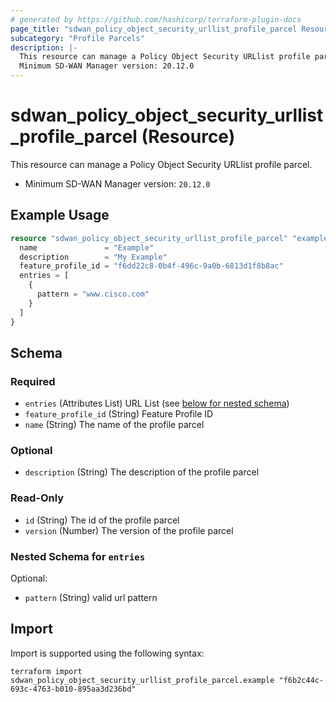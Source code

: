 ```yaml
---
# generated by https://github.com/hashicorp/terraform-plugin-docs
page_title: "sdwan_policy_object_security_urllist_profile_parcel Resource - terraform-provider-sdwan"
subcategory: "Profile Parcels"
description: |-
  This resource can manage a Policy Object Security URLlist profile parcel.
  Minimum SD-WAN Manager version: 20.12.0
---
```


# sdwan_policy_object_security_urllist_profile_parcel (Resource)

This resource can manage a Policy Object Security URLlist profile parcel.
  - Minimum SD-WAN Manager version: `20.12.0`

## Example Usage

```terraform
resource "sdwan_policy_object_security_urllist_profile_parcel" "example" {
  name               = "Example"
  description        = "My Example"
  feature_profile_id = "f6dd22c8-0b4f-496c-9a0b-6813d1f8b8ac"
  entries = [
    {
      pattern = "www.cisco.com"
    }
  ]
}
```

<!-- schema generated by tfplugindocs -->
## Schema

### Required

- `entries` (Attributes List) URL List (see [below for nested schema](#nestedatt--entries))
- `feature_profile_id` (String) Feature Profile ID
- `name` (String) The name of the profile parcel

### Optional

- `description` (String) The description of the profile parcel

### Read-Only

- `id` (String) The id of the profile parcel
- `version` (Number) The version of the profile parcel

<a id="nestedatt--entries"></a>
### Nested Schema for `entries`

Optional:

- `pattern` (String) valid url pattern

## Import

Import is supported using the following syntax:

```shell
terraform import sdwan_policy_object_security_urllist_profile_parcel.example "f6b2c44c-693c-4763-b010-895aa3d236bd"
```
